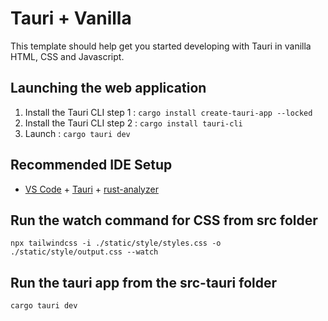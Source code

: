 # Tauri + Vanilla

This template should help get you started developing with Tauri in vanilla HTML, CSS and Javascript.

## Launching the web application
1. Install the Tauri CLI step 1 : `cargo install create-tauri-app --locked`
2. Install the Tauri CLI step 2 : `cargo install tauri-cli`
3. Launch : `cargo tauri dev`   

## Recommended IDE Setup

- [VS Code](https://code.visualstudio.com/) + [Tauri](https://marketplace.visualstudio.com/items?itemName=tauri-apps.tauri-vscode) + [rust-analyzer](https://marketplace.visualstudio.com/items?itemName=rust-lang.rust-analyzer)

## Run the watch command for CSS from src folder
``npx tailwindcss -i ./static/style/styles.css -o ./static/style/output.css --watch``

## Run the tauri app from the src-tauri folder
``cargo tauri dev``